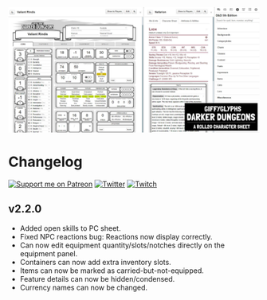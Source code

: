 ![Roll20 Social Banner](./img/roll20-banner.jpg)

# Changelog

[![Support me on Patreon](https://img.shields.io/endpoint.svg?url=https%3A%2F%2Fshieldsio-patreon.vercel.app%2Fapi%3Fusername%3Dgiffyglyph%26type%3Dpatrons&style=flat-square)](https://patreon.com/giffyglyph)
[![Twitter](https://img.shields.io/twitter/follow/giffyglyph?color=%231DA1F2&style=flat-square)](http://twitter.com/giffyglyph)
[![Twitch](https://img.shields.io/twitch/status/giffyglyph?color=%23a45ee5&style=flat-square)](http://twitch.tv/giffyglyph)

## v2.2.0
* Added open skills to PC sheet.
* Fixed NPC reactions bug: Reactions now display correctly.
* Can now edit equipment quantity/slots/notches directly on the equipment panel.
* Containers can now add extra inventory slots.
* Items can now be marked as carried-but-not-equipped.
* Feature details can now be hidden/condensed.
* Currency names can now be changed.
